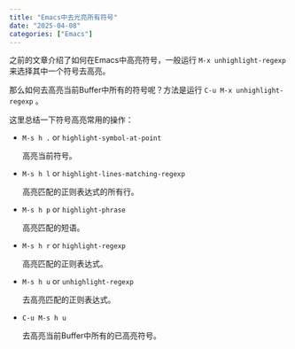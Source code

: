 ```yaml
---
title: "Emacs中去光亮所有符号"
date: "2025-04-08"
categories: ["Emacs"]
---
```


之前的文章介绍了如何在Emacs中高亮符号，一般运行 `M-x unhighlight-regexp` 来选择其中一个符号去高亮。

那么如何去高亮当前Buffer中所有的符号呢？方法是运行 `C-u M-x unhighlight-regexp` 。

这里总结一下符号高亮常用的操作：
- `M-s h .` or `highlight-symbol-at-point`

  高亮当前符号。

- `M-s h l` or `highlight-lines-matching-regexp`

  高亮匹配的正则表达式的所有行。

- `M-s h p` or `highlight-phrase`

  高亮匹配的短语。

- `M-s h r` or `highlight-regexp`

  高亮匹配的正则表达式。

- `M-s h u` or `unhighlight-regexp`

  去高亮匹配的正则表达式。

- `C-u M-s h u`

  去高亮当前Buffer中所有的已高亮符号。

